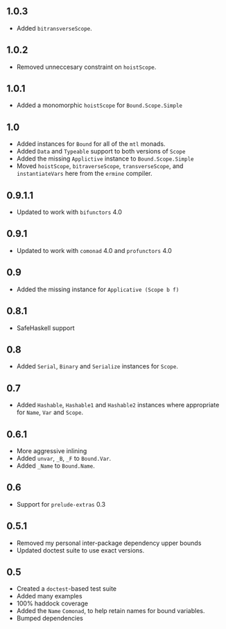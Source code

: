 1.0.3
-----
* Added `bitransverseScope`.

1.0.2
-----
* Removed unneccesary constraint on `hoistScope`.

1.0.1
-----
* Added a monomorphic `hoistScope` for `Bound.Scope.Simple`

1.0
---
* Added instances for `Bound` for all of the `mtl` monads.
* Added `Data` and `Typeable` support to both versions of `Scope`
* Added the missing `Applictive` instance to `Bound.Scope.Simple`
* Moved `hoistScope`, `bitraverseScope`, `transverseScope`, and `instantiateVars` here from the `ermine` compiler.

0.9.1.1
-------
* Updated to work with `bifunctors` 4.0

0.9.1
-----
* Updated to work with `comonad` 4.0 and `profunctors` 4.0

0.9
---
* Added the missing instance for `Applicative (Scope b f)`

0.8.1
-----
* SafeHaskell support

0.8
---
* Added `Serial`, `Binary` and `Serialize` instances for `Scope`.

0.7
---
* Added `Hashable`, `Hashable1` and `Hashable2` instances where appropriate for `Name`, `Var` and `Scope`.

0.6.1
-----
* More aggressive inlining
* Added `unvar`, `_B`, `_F` to `Bound.Var`.
* Added `_Name` to `Bound.Name`.

0.6
---
* Support for `prelude-extras` 0.3

0.5.1
-----
* Removed my personal inter-package dependency upper bounds
* Updated doctest suite to use exact versions.

0.5
---
* Created a `doctest`-based test suite
* Added many examples
* 100% haddock coverage
* Added the `Name` `Comonad`, to help retain names for bound variables.
* Bumped dependencies
